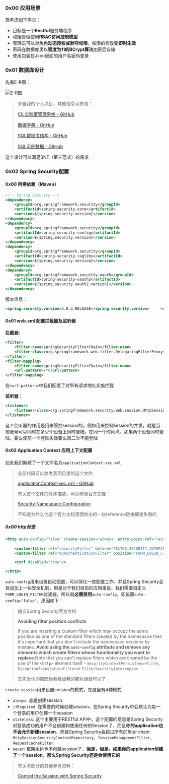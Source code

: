 ### 0x00 应用场景

现考虑如下需求：

* 目标是一个**Restful**服务端程序
* 权限管理使用**RBAC访问控制模型**
* 管理员可以对角色**动态授权或剥夺权限**，权限的修改要**即时生效**
* 密码在数据库里以**强度为11的BCrypt算法**加密后存储
* 使用包装在Json里面的用户名密码登录

### 0x01 数据库设计

先看E-R图：

![E-R图](http://bucket.shaoqunliu.cn/image/0150.png)

> 来自我的个人项目，其他信息可参照：
>
> [CIL实验室管理系统 - GitHub](https://github.com/LiuinStein/CILManagement-Server)
>
> [数据字典 - GitHub](https://github.com/LiuinStein/CILManagement-Server/blob/dev/docs/Design-of-Schema.md)
>
> [SQL数据库结构 - GitHub](https://github.com/LiuinStein/CILManagement-Server/blob/dev/database/structure.sql)
>
> [SQL示例数据 - GitHub](https://github.com/LiuinStein/CILManagement-Server/blob/dev/database/example-data/example-data.sql)

这个设计可以满足3NF（第三范式）的需求

### 0x02 Spring Security配置

#### 0x00 所需依赖（Maven）

```xml
<!-- Spring Security -->
<dependency>
    <groupId>org.springframework.security</groupId>
    <artifactId>spring-security-core</artifactId>
    <version>${spring.security.version}</version>
</dependency>
<dependency>
    <groupId>org.springframework.security</groupId>
    <artifactId>spring-security-config</artifactId>
    <version>${spring.security.version}</version>
</dependency>
<dependency>
    <groupId>org.springframework.security</groupId>
    <artifactId>spring-security-taglibs</artifactId>
    <version>${spring.security.version}</version>
</dependency>
<dependency>
    <groupId>org.springframework.security.oauth</groupId>
    <artifactId>spring-security-oauth2</artifactId>
    <version>${spring.security.oauth2.version}</version>
</dependency>
```

版本信息：

```xml
<spring.security.version>5.0.3.RELEASE</spring.security.version>     <spring.security.oauth2.version>2.2.1.RELEASE</spring.security.oauth2.version>
```

#### 0x01 web.xml 配置拦截器及监听器

**拦截器:**

```xml
<filter>
    <filter-name>springSecurityFilterChain</filter-name>
    <filter-class>org.springframework.web.filter.DelegatingFilterProxy</filter-class>
</filter>
<filter-mapping>
    <filter-name>springSecurityFilterChain</filter-name>
    <url-pattern>/*</url-pattern>
</filter-mapping>
```

在`<url-pattern>`中我们配置了对所有请求地址实施拦截

**监听器：**

```xml
<listener>
    <listener-class>org.springframework.security.web.session.HttpSessionEventPublisher</listener-class>
</listener>
```

这个监听器的作用是用来管控session的，例如用来控制session的并发，就是当前账号可以同时在多少个设备上同时登陆，在同一个时间点，如果两个设备同时登陆，要么使前一个登陆失效要么第二次不能登陆

#### 0x02 Application Context 应用上下文配置

此处我们新建了一个文件名为`applicationContext-sec.xml`

> 全部代码可以参考我项目里的这个文件:
>
> [applicationContext-sec.xml - GitHub](https://github.com/LiuinStein/CILManagement-Server/blob/dev/src/main/resources/spring/applicationContext-sec.xml)
>
> 有关这个文件的具体描述，可以参照官方文档：
>
> [Security Namespace Configuration](https://docs.spring.io/spring-security/site/docs/3.0.x/reference/ns-config.html)
>
> 不知道为什么他这个官方文档里面给出的一些reference链接都是失效的

##### 0x00 http标签

```xml
<http auto-config="false" create-session="always" entry-point-ref="restAuthenticationEntryPoint">
    
    <custom-filter ref="securityFilter" before="FILTER_SECURITY_INTERCEPTOR"/>
    <custom-filter ref="myAuthenticationFilter" position="FORM_LOGIN_FILTER"/>

    <csrf disabled="true"/>

</http>
```

`auto-config`用来设置自动配置，可以简化一些配置工作，并且Spring Security会自动加上一些安全机制，但是对于我们目前的应用来说，我们需要自定义`FORM_LOGIN_FILTER`过滤器，所以就**必需禁用**`auto-config`，即设置`auto-config="false"`，原因如下：

> 摘自Spring Security官方文档
>
> **Avoiding filter position conflicts**
>
> If you are inserting a custom filter which may occupy the same position as one of the standard filters created by the namespace then it's important that you don't include the namespace versions by mistake. **Avoid using the `auto-config` attribute and remove any elements which create filters whose functionality you want to replace**.Note that you can't replace filters which are created by the use of the `<http>` element itself - `SecurityContextPersistenceFilter`, `ExceptionTranslationFilter`or `FilterSecurityInterceptor`.
>
> 其实具体的原因你看我加粗的那些话就可以了

`create-session`用来设置session的模式，在这里有4种模式

* `always`: 总是创建session
* `ifRequired`: 在需要的时候创建session，在Spring Security中会默认为每一个登录的用户创建一个session
* `stateless`: 这个主要用于RESTful API中，这个配置的意思是Spring Security对登录成功的用户不会创建和使用任何的Session了，而且**你的application也不会允许新建session**，而且Spring Security会跳过所有的filter chain: `HttpSessionSecurityContextRepository, SessionManagementFilter, RequestCacheFilter`. 
* `never`: 框架永远也不创建session了，**但是，但是，如果你的application创建了一个session，那么Spring Security还是会使用它的**

> 有关本部分的其他参考资料：
>
> [Control the Session with Spring Security](http://www.baeldung.com/spring-security-session)



